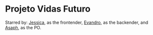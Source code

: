 #  Projeto Vidas Futuro

Starred by: <a href="https://github.com/coutinhojessica">Jessica</a>, as the frontender, <a href="https://github.com/Evandro-Ladislau">Evandro</a>, as the backender, and <a href="https://github.com/AsaphRG">Asaph</a>, as the PO.
